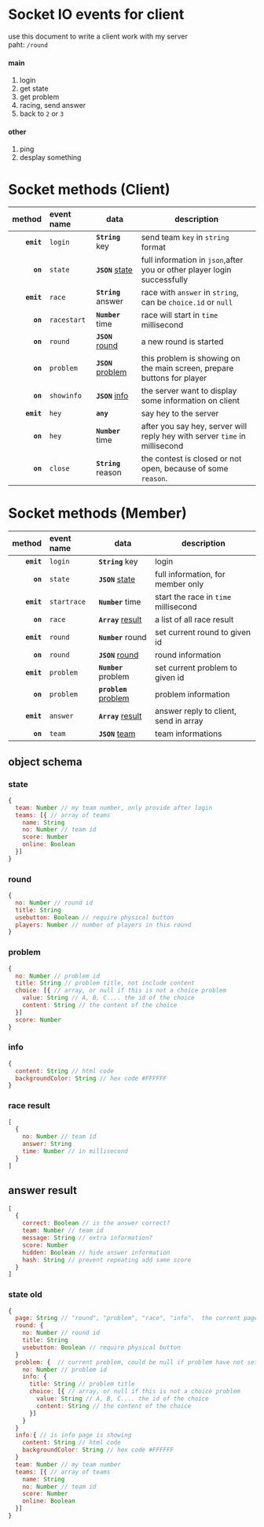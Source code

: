 # Socket IO events for client
use this document to write a client work with my server  
paht: `/round`
#### main
1. login
2. get state
3. get problem
4. racing, send answer
5. back to `2` or `3`

#### other
1. ping
2. desplay something


# Socket methods (Client)

|method|event name|data|description|
|-----:|:---------|----|-----------|
|__`emit`__|`login`|__`String`__ key|send team `key` in `string` format|
|__`on`__|`state`|__`JSON`__ [state](#state)|full information in `json`,after you or other player login successfully|
|__`emit`__|`race`|__`String`__ answer|race with `answer` in `string`, can be `choice.id` or `null`|
|__`on`__|`racestart`|__`Number`__ time|race will start in `time` millisecond|
|__`on`__|`round`|__`JSON`__ [round](#round)|a new round is started|
|__`on`__|`problem`|__`JSON`__ [problem](#problem)|this problem is showing on the main screen, prepare buttons for player|
|__`on`__|`showinfo`|__`JSON`__ [info](#info)| the server want to display some information on client|
|__`emit`__|`hey`|__`any`__| say hey to the server|
|__`on`__|`hey`|__`Number`__ time| after you say hey, server will reply hey with server `time` in millisecond|
|__`on`__|`close`|__`String`__ reason| the contest is closed or not open, because of some `reason`.|

# Socket methods (Member)
|method|event name|data|description|
|-----:|:---------|----|-----------|
|__`emit`__|`login`|__`String`__ key|login|
|__`on`__|`state`|__`JSON`__ [state](#state)|full information, for member only|
|__`emit`__|`startrace`|__`Number`__ time|start the race in `time` millisecond|
|__`on`__|`race`|__`Array`__ [result](#race_result)|a list of all race result|
|__`emit`__|`round`|__`Number`__ round|set current round to given id|
|__`on`__|`round`|__`JSON`__ [round](#round)|round information|
|__`emit`__|`problem`|__`Number`__ problem|set current problem to given id|
|__`on`__|`problem`|__`problem`__ [problem](#problem)|problem information|
|__`emit`__|`answer`|__`Array`__ [result](#answer_result)|answer reply to client, send in array|
|__`on`__|`team`|__`JSON`__ [team](#state)|team informations|



## object schema
### state
``` javascript
{
  team: Number // my team number, only provide after login
  teams: [{ // array of teams
    name: String
    no: Number // team id
    score: Number
    online: Boolean
  }]
}

```
### round
```javascript
{
  no: Number // round id
  title: String
  usebutton: Boolean // require physical button
  players: Number // number of players in this round
}
```

### problem
``` javascript
{
  no: Number // problem id
  title: String // problem title, not include content
  choice: [{ // array, or null if this is not a choice problem
    value: String // A, B, C.... the id of the choice
    content: String // the content of the choice
  }]
  score: Number
}
```

### info
``` javascript
{
  content: String // html code
  backgroundColor: String // hex code #FFFFFF
}
```

### race result
``` javascript
[
  {
    no: Number // team id
    answer: String
    time: Number // in millisecond
  }
]
```

## answer result
``` javascript
[
  {
    correct: Boolean // is the answer correct?
    team: Number // team id
    message: String // extra information?
    score: Number
    hidden: Boolean // hide answer information
    hash: String // prevent repeating add same score
  }
]
```


### state old
``` javascript
{
  page: String // "round", "problem", "race", "info".  the current page need to be show
  round: {
    no: Number // round id
    title: String
    usebutton: Boolean // require physical button
  }
  problem: {  // current problem, could be null if problem have not set yet
    no: Number // problem id
    info: {
      title: String // problem title
      choice: [{ // array, or null if this is not a choice problem
        value: String // A, B, C.... the id of the choice
        content: String // the content of the choice
      }]
    }
  }
  info:{ // is info page is showing
    content: String // html code
    backgroundColor: String // hex code #FFFFFF
  }
  team: Number // my team number
  teams: [{ // array of teams
    name: String
    no: Number // team id
    score: Number
    online: Boolean
  }]
}